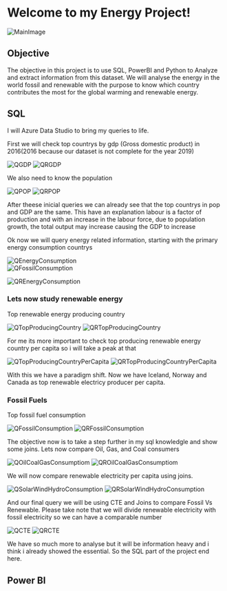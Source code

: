 # Welcome to my Energy Project!


![MainImage](https://user-images.githubusercontent.com/92873282/139446825-9e8bf779-fda4-4403-8587-f28d6153d3ea.jpg)

## Objective
The objective in this project is to use SQL, PowerBI and Python to Analyze and extract information from this dataset.
We will analyse the energy in the world fossil and renewable with the purpose to know which country contributes the most for the global warming and renewable energy.


## SQL
I will Azure Data Studio to bring my queries to life.

First we will check top countrys by gdp (Gross domestic product) in 2016(2016 because our dataset is not complete for the year 2019)

![QGDP](https://user-images.githubusercontent.com/92873282/139448999-d4d44ea6-ebe9-43e4-a3ba-f7efc22b0aa2.png)
![QRGDP](https://user-images.githubusercontent.com/92873282/139449394-7887f404-8e1a-4216-96a9-842092b68b5c.png)

We also need to know the population<br>

![QPOP](https://user-images.githubusercontent.com/92873282/139449883-473bac30-d0b8-4aa8-b14d-257aade35800.png)
![QRPOP](https://user-images.githubusercontent.com/92873282/139450292-d2423877-14b8-4539-89cd-d60317bf98b4.png)

After theese inicial queries we can already see that the top countrys in pop and GDP are the same. This have an explanation labour is a factor of production and with an increase in the labour force, due to population growth, the total output may increase causing the GDP to increase

Ok now we will query energy related information, starting with the primary energy consumption countrys

![QEnergyConsumption](https://user-images.githubusercontent.com/92873282/139453678-7fb51e84-61d6-4f9e-a961-1a34d81f901e.jpg)<br>![QFossilConsumption](https://user-images.githubusercontent.com/92873282/139473595-2c2823ce-1637-498d-98a1-ba78b86ae6e4.png)

![QREnergyConsumption](https://user-images.githubusercontent.com/92873282/139454261-652b3b1e-a503-40ab-a906-7c476efe0244.jpg)

### Lets now study renewable energy

Top renewable energy producing country

![QTopProducingCountry](https://user-images.githubusercontent.com/92873282/139455016-82f1afb4-f2f4-49a7-bb75-3ee45f5cec8c.png)
![QRTopProducingCountry](https://user-images.githubusercontent.com/92873282/139455398-0a89bd61-8659-4c92-99a8-7de6686580e8.png)

For me its more important to check top producing renewable energy country per capita so i will take a peak at that

![QTopProducingCountryPerCapita](https://user-images.githubusercontent.com/92873282/139455862-0828df1c-cdfa-42a5-ab73-6be4c1ac8372.png)
![QRTopProducingCountryPerCapita](https://user-images.githubusercontent.com/92873282/139456285-1122defd-188e-4b87-8b1c-188b06d5cdb2.png)

With this we have a paradigm shift. Now we have Iceland, Norway and Canada as top renewable electricy producer per capita.

### Fossil Fuels

Top fossil fuel consumption

![QFossilConsumption](https://user-images.githubusercontent.com/92873282/139473614-ed1b25a2-3787-49e0-a386-4c3e870cb6ca.png)
![QRFossilConsumption](https://user-images.githubusercontent.com/92873282/139473932-da754f9e-0d0c-414a-be9e-1e598fdfa052.png)

The objective now is to take a step further in my sql knowledgle and show some joins.
Lets now compare Oil, Gas, and Coal consumers

![QOilCoalGasConsumptiom](https://user-images.githubusercontent.com/92873282/139474959-1c1e40c6-3c52-492e-99b2-33ab278ceca8.png)
![QROilCoalGasConsumptiom](https://user-images.githubusercontent.com/92873282/139475127-c6bb72f8-54b1-4b73-99c7-17a6acec5d98.png)


We will now compare renewable electricity per capita using joins.

![QSolarWindHydroConsumption](https://user-images.githubusercontent.com/92873282/139475654-f702adfc-57ce-4e41-a294-5887c989e821.png)
![QRSolarWindHydroConsumption](https://user-images.githubusercontent.com/92873282/139475783-52cdec51-5f37-477c-a4d8-e1d44c99aac0.png)

And our final query we will be using CTE and Joins to compare Fossil Vs Renewable. Please take note that we will divide renewable electricity with fossil electricity so we can have a comparable number

![QCTE](https://user-images.githubusercontent.com/92873282/139476190-4668b174-fd8f-496b-97b0-a88b3143f4ee.png)
![QRCTE](https://user-images.githubusercontent.com/92873282/139476306-7dfe73a9-b121-471e-9cb6-f40b29bbc733.png)

We have so much more to analyse but it will be information heavy and i think i already showed the essential. So the SQL part of the project end here. 


## Power BI
